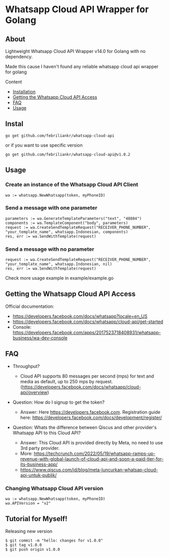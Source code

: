 # Whatsapp Cloud API Wrapper for Golang

## About

Lightweight Whatsapp Cloud API Wrapper v14.0 for Golang with no dependency.

Made this cause I haven't found any reliable whatsapp cloud api wrapper for golang

Content

- [Installation](#installation)
- [Getting the Whatsapp Cloud API Access](#getting-the-whatsapp-cloud-api-access)
- [FAQ](#faq)
- [Usage](#usage)

## Instal

```
go get github.com/febriliankr/whatsapp-cloud-api
```

or if you want to use specific version

```
go get github.com/febriliankr/whatsapp-cloud-api@v1.0.2
```

## Usage

### Create an instance of the Whatsapp Cloud API Client

```
wa := whatsapp.NewWhatsapp(token, myPhoneID)
```

### Send a message with one parameter

```
parameters := wa.GenerateTemplateParameters("text", "48884")
components := wa.TemplateComponent("body", parameters)
request := wa.CreateSendTemplateRequest("RECEIVER_PHONE_NUMBER", "your_template_name", whatsapp.Indonesian, components)
res, err := wa.SendWithTemplate(request)
```

### Send a message with no parameter

```
request := wa.CreateSendTemplateRequest("RECEIVER_PHONE_NUMBER", "your_template_name", whatsapp.Indonesian, nil)
res, err := wa.SendWithTemplate(request)
```

Check more usage example in example/example.go

## Getting the Whatsapp Cloud API Access

Official documentation:
- https://developers.facebook.com/docs/whatsapp?locale=en_US
- https://developers.facebook.com/docs/whatsapp/cloud-api/get-started
- Console: https://developers.facebook.com/apps/2017523718408931/whatsapp-business/wa-dev-console

## FAQ

- Throughput?

  - Cloud API supports 80 messages per second (mps) for text and media as default, up to 250 mps by request. (https://developers.facebook.com/docs/whatsapp/cloud-api/overview)

- Question: How do I signup to get the token?

  - Answer: Here https://developers.facebook.com. Registration guide here: https://developers.facebook.com/docs/development/register/

- Question: Whats the difference between Qiscus and other provider's Whatsapp API to this Cloud API?
  - Answer: This Cloud API is provided directly by Meta, no need to use 3rd party provider.
  - More: https://techcrunch.com/2022/05/19/whatsapp-ramps-up-revenue-with-global-launch-of-cloud-api-and-soon-a-paid-tier-for-its-business-app/
  - https://www.qiscus.com/id/blog/meta-luncurkan-whatsap-cloud-api-untuk-publik/

### Changing Whatsapp Cloud API version

```
wa := whatsapp.NewWhatsapp(token, myPhoneID)
wa.APIVersion = "v2"
```

## Tutorial for Myself!

Releasing new version

```
$ git commit -m "hello: changes for v1.0.0"
$ git tag v1.0.0
$ git push origin v1.0.0
```
